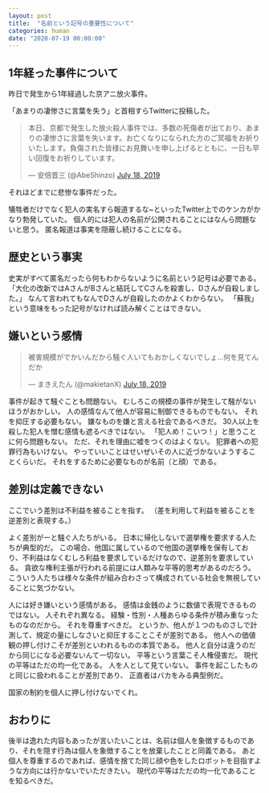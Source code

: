 ```yaml
---
layout: post
title:  "名前という記号の重要性について"
categories: human
date: "2020-07-19 00:00:00"
---
```


## 1年経った事件について

昨日で発生から1年経過した京アニ放火事件。

「あまりの凄惨さに言葉を失う」と首相すらTwitterに投稿した。

<blockquote class="twitter-tweet tw-align-center"><p lang="ja" dir="ltr">本日、京都で発生した放火殺人事件では、多数の死傷者が出ており、あまりの凄惨さに言葉を失います。お亡くなりになられた方のご冥福をお祈りいたします。負傷された皆様にお見舞いを申し上げるとともに、一日も早い回復をお祈りしています。</p>&mdash; 安倍晋三 (@AbeShinzo) <a href="https://twitter.com/AbeShinzo/status/1151748479531667457?ref_src=twsrc%5Etfw">July 18, 2019</a></blockquote> <script async src="https://platform.twitter.com/widgets.js" charset="utf-8"></script>

それほどまでに悲惨な事件だった。

犠牲者だけでなく犯人の実名すら報道するな~といったTwitter上でのケンカがかなり勃発していた。
個人的には犯人の名前が公開されることにはなんら問題ないと思う。
匿名報道は事実を隠蔽し続けることになる。

## 歴史という事実

史実がすべて匿名だったら何もわからないように名前という記号は必要である。
「大化の改新ではAさんがBさんと結託してCさんを殺害し、Dさんが自殺しました。」
なんて言われてもなんでDさんが自殺したのかよくわからない。
「蘇我」という意味をもった記号がなければ読み解くことはできない。

## 嫌いという感情

<blockquote class="twitter-tweet tw-align-center"><p lang="ja" dir="ltr">被害規模がでかいんだから騒ぐ人いてもおかしくないでしょ...何を見てんだか</p>&mdash; まきえたん (@makietanX) <a href="https://twitter.com/makietanX/status/1151775911156449280?ref_src=twsrc%5Etfw">July 18, 2019</a></blockquote> <script async src="https://platform.twitter.com/widgets.js" charset="utf-8"></script>

事件が起きて騒ぐことも問題ない。
むしろこの規模の事件が発生して騒がないほうがおかしい。
人の感情なんて他人が容易に制御できるものでもない。
それを抑圧する必要もない。
嫌なものを嫌と言える社会であるべきだ。
30人以上を殺した犯人を憎む感情も遮るべきではない。
「犯人め！こいつ！」と思うことに何ら問題もない。
ただ、それを理由に嘘をつくのはよくない。
犯罪者への犯罪行為もいけない。
やっていいことはせいぜいその人に近づかないようすることくらいだ。
それをするために必要なものが名前（と顔）である。

## 差別は定義できない

ここでいう差別は不利益を被ることを指す。
（差を利用して利益を被ることを逆差別と表現する。）

よく差別がーと騒ぐ人たちがいる。
日本に帰化しないで選挙権を要求する人たちが典型的だ。
この場合、他国に属しているので他国の選挙権を保有しており、不利益はなくむしろ利益を要求しているだけなので、逆差別を要求している。
貪欲な権利主張が行われる前提には人類みな平等的思考があるのだろう。
こういう人たちは様々な条件が組み合わさって構成されている社会を無視していることに気づかない。

人には好き嫌いという感情がある。
感情は金銭のように数値で表現できるものではない。
人それぞれ異なる。
経験・性別・人種あらゆる条件が積み重なったものなのだから。
それを尊重すべきだ。
というか、他人が１つのものさしで計測して、規定の量にしなさいと抑圧することこそが差別である。
他人への価値観の押し付けこそが差別といわれるものの本質である。
他人と自分は違うのだから同じになる必要ないんて一切ない。
平等という言葉こそ人権侵害だ。
現代の平等はただの均一化である。
人を人として見ていない。
事件を起こしたものと同じに扱われることが差別であり、
正直者はバカをみる典型例だ。

国家の制約を個人に押し付けないでくれ。

## おわりに

後半は逸れた内容もあったが言いたいことは、名前は個人を象徴するものであり、それを隠す行為は個人を象徴することを放棄したことと同義である。
あと個人を尊重するのであれば、感情を捨てた同じ顔や色をしたロボットを目指すような方向には行かないでいただきたい。
現代の平等はただの均一化であることを知るべきだ。
